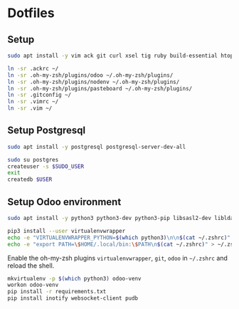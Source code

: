 # Dotfiles

## Setup

```sh
sudo apt install -y vim ack git curl xsel tig ruby build-essential htop zsh neofetch
```

```sh
ln -sr .ackrc ~/
ln -sr .oh-my-zsh/plugins/odoo ~/.oh-my-zsh/plugins/
ln -sr .oh-my-zsh/plugins/nodenv ~/.oh-my-zsh/plugins/
ln -sr .oh-my-zsh/plugins/pasteboard ~/.oh-my-zsh/plugins/
ln -sr .gitconfig ~/
ln -sr .vimrc ~/
ln -sr .vim ~/
```

## Setup Postgresql

```sh
sudo apt install -y postgresql postgresql-server-dev-all
```

```sh
sudo su postgres
createuser -s $SUDO_USER
exit
createdb $USER
```

## Setup Odoo environment

```sh
sudo apt install -y python3 python3-dev python3-pip libsasl2-dev libldap2-dev libxml2-dev libxslt1-dev libjpeg-dev
```

```sh
pip3 install --user virtualenvwrapper
echo -e "VIRTUALENVWRAPPER_PYTHON=$(which python3)\n\n$(cat ~/.zshrc)" > ~/.zshrc
echo -e "export PATH=\$HOME/.local/bin:\$PATH\n$(cat ~/.zshrc)" > ~/.zshrc
```

Enable the oh-my-zsh plugins `virtualenvwrapper`, `git`, `odoo` in `~/.zshrc` and reload the shell.

```sh
mkvirtualenv -p $(which python3) odoo-venv
workon odoo-venv
pip install -r requirements.txt
pip install inotify websocket-client pudb
```
